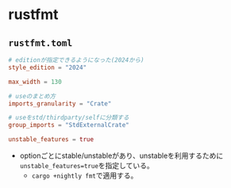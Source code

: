 # rustfmt

## `rustfmt.toml`

```toml
# editionが指定できるようになった(2024から)
style_edition = "2024"

max_width = 130

# useのまとめ方
imports_granularity = "Crate"

# useをstd/thirdparty/selfに分類する
group_imports = "StdExternalCrate"

unstable_features = true
```

* optionごとにstable/unstableがあり、unstableを利用するために`unstable_features=true`を指定している。
  * `cargo +nightly fmt`で適用する。
